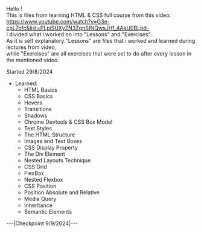 
Hello !\
This is files from learning HTML & CSS full course from this video: https://www.youtube.com/watch?v=G3e-cpL7ofc&list=PLpiSUXyZN3ZqnStNQwsJHf_4AaU0BLpd- \
I divided what i worked on into "Lessons" and "Exercises".\
As it is self explanatory "Lessons" are files that i worked and learned during lectures from video,\
while "Exercises" are all exercises that were set to do after every lesson in the mentioned video.

Started 29/8/2024

- Learned:
  - HTML Basics
  - CSS Basics
  - Hovers
  - Transitions
  - Shadows
  - Chrome Devtools & CSS Box Model
  - Text Styles
  - The HTML Structure
  - Images and Text Boxes
  - CSS Display Property
  - The Div Element
  - Nested Layouts Technique
  - CSS Grid
  - FlexBox
  - Nested Flexbox
  - CSS Position
  - Position Absolute and Relative
  - Media Query
  - Inheritance
  - Semantic Elements

---|Checkpoint 9/9/2024|---
